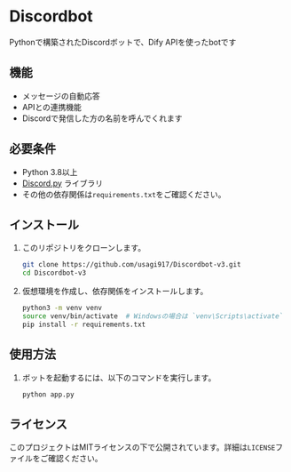 # Discordbot

Pythonで構築されたDiscordボットで、Dify APIを使ったbotです

## 機能

- メッセージの自動応答
- APIとの連携機能
- Discordで発信した方の名前を呼んでくれます

## 必要条件

- Python 3.8以上
- [Discord.py](https://github.com/Rapptz/discord.py) ライブラリ
- その他の依存関係は`requirements.txt`をご確認ください。

## インストール

1. このリポジトリをクローンします。

    ```bash
    git clone https://github.com/usagi917/Discordbot-v3.git
    cd Discordbot-v3
    ```

2. 仮想環境を作成し、依存関係をインストールします。

    ```bash
    python3 -m venv venv
    source venv/bin/activate  # Windowsの場合は `venv\Scripts\activate`
    pip install -r requirements.txt
    ```


## 使用方法

1. ボットを起動するには、以下のコマンドを実行します。

    ```bash
    python app.py
    ```

## ライセンス

このプロジェクトはMITライセンスの下で公開されています。詳細は`LICENSE`ファイルをご確認ください。
